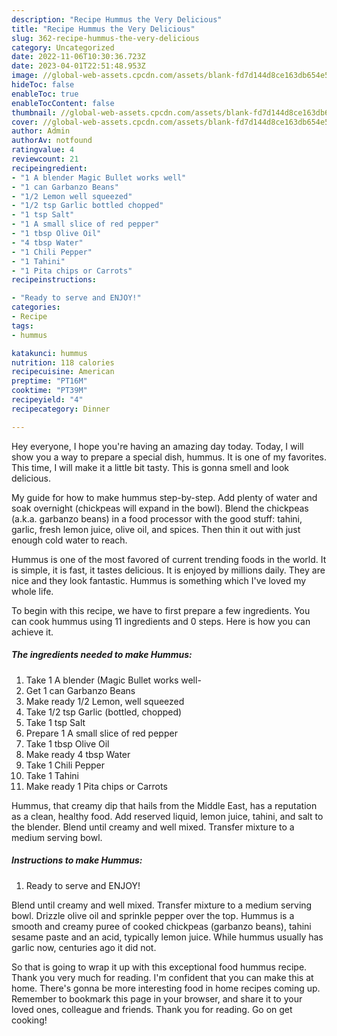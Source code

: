 ```yaml
---
description: "Recipe Hummus the Very Delicious"
title: "Recipe Hummus the Very Delicious"
slug: 362-recipe-hummus-the-very-delicious
category: Uncategorized
date: 2022-11-06T10:30:36.723Z
date: 2023-04-01T22:51:48.953Z
image: //global-web-assets.cpcdn.com/assets/blank-fd7d144d8ce163db654e5a02c40b08a2775adb7897d16e4062681dc7e1b2800f.png
hideToc: false
enableToc: true
enableTocContent: false
thumbnail: //global-web-assets.cpcdn.com/assets/blank-fd7d144d8ce163db654e5a02c40b08a2775adb7897d16e4062681dc7e1b2800f.png
cover: //global-web-assets.cpcdn.com/assets/blank-fd7d144d8ce163db654e5a02c40b08a2775adb7897d16e4062681dc7e1b2800f.png
author: Admin
authorAv: notfound
ratingvalue: 4
reviewcount: 21
recipeingredient:
- "1 A blender Magic Bullet works well"
- "1 can Garbanzo Beans"
- "1/2 Lemon well squeezed"
- "1/2 tsp Garlic bottled chopped"
- "1 tsp Salt"
- "1 A small slice of red pepper"
- "1 tbsp Olive Oil"
- "4 tbsp Water"
- "1 Chili Pepper"
- "1 Tahini"
- "1 Pita chips or Carrots"
recipeinstructions:

- "Ready to serve and ENJOY!"
categories:
- Recipe
tags:
- hummus

katakunci: hummus 
nutrition: 118 calories
recipecuisine: American
preptime: "PT16M"
cooktime: "PT39M"
recipeyield: "4"
recipecategory: Dinner

---
```



Hey everyone, I hope you're having an amazing day today. Today, I will show you a way to prepare a special dish, hummus. It is one of my favorites. This time, I will make it a little bit tasty. This is gonna smell and look delicious.

My guide for how to make hummus step-by-step. Add plenty of water and soak overnight (chickpeas will expand in the bowl). Blend the chickpeas (a.k.a. garbanzo beans) in a food processor with the good stuff: tahini, garlic, fresh lemon juice, olive oil, and spices. Then thin it out with just enough cold water to reach.

Hummus is one of the most favored of current trending foods in the world. It is simple, it is fast, it tastes delicious. It is enjoyed by millions daily. They are nice and they look fantastic. Hummus is something which I've loved my whole life.


To begin with this recipe, we have to first prepare a few ingredients. You can cook hummus using 11 ingredients and 0 steps. Here is how you can achieve it.

<!--inarticleads1-->

##### The ingredients needed to make Hummus:

1. Take 1 A blender (Magic Bullet works well-
1. Get 1 can Garbanzo Beans
1. Make ready 1/2 Lemon, well squeezed
1. Take 1/2 tsp Garlic (bottled, chopped)
1. Take 1 tsp Salt
1. Prepare 1 A small slice of red pepper
1. Take 1 tbsp Olive Oil
1. Make ready 4 tbsp Water
1. Take 1 Chili Pepper
1. Take 1 Tahini
1. Make ready 1 Pita chips or Carrots


Hummus, that creamy dip that hails from the Middle East, has a reputation as a clean, healthy food. Add reserved liquid, lemon juice, tahini, and salt to the blender. Blend until creamy and well mixed. Transfer mixture to a medium serving bowl. 

<!--inarticleads2-->

##### Instructions to make Hummus:


1. Ready to serve and ENJOY!

Blend until creamy and well mixed. Transfer mixture to a medium serving bowl. Drizzle olive oil and sprinkle pepper over the top. Hummus is a smooth and creamy puree of cooked chickpeas (garbanzo beans), tahini sesame paste and an acid, typically lemon juice. While hummus usually has garlic now, centuries ago it did not. 

So that is going to wrap it up with this exceptional food hummus recipe. Thank you very much for reading. I'm confident that you can make this at home. There's gonna be more interesting food in home recipes coming up. Remember to bookmark this page in your browser, and share it to your loved ones, colleague and friends. Thank you for reading. Go on get cooking!
